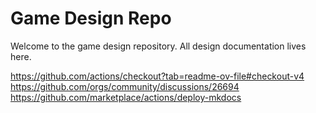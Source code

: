 # Game Design Repo

Welcome to the game design repository. All design documentation lives here.

https://github.com/actions/checkout?tab=readme-ov-file#checkout-v4
https://github.com/orgs/community/discussions/26694
https://github.com/marketplace/actions/deploy-mkdocs